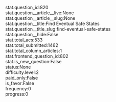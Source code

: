 stat.question_id:820  
stat.question__article__live:None  
stat.question__article__slug:None  
stat.question__title:Find Eventual Safe States  
stat.question__title_slug:find-eventual-safe-states  
stat.question__hide:False  
stat.total_acs:533  
stat.total_submitted:1462  
stat.total_column_articles:1  
stat.frontend_question_id:802  
stat.is_new_question:False  
status:None  
difficulty.level:2  
paid_only:False  
is_favor:False  
frequency:0  
progress:0  
